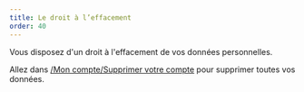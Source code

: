 ```yaml
---
title: Le droit à l’effacement
order: 40
---
```


Vous disposez d'un droit à l'effacement de vos données personnelles.

Allez dans [/Mon compte/Supprimer votre compte](/account/remove/) pour supprimer toutes vos données.
